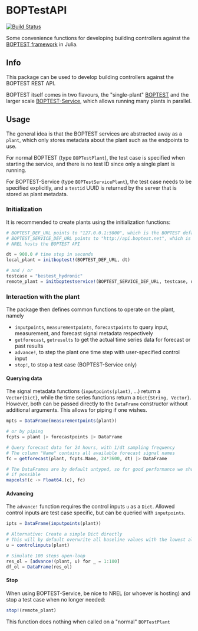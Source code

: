 # BOPTestAPI

[![Build Status](https://github.com/terion-io/BOPTestAPI.jl/actions/workflows/CI.yml/badge.svg?branch=main)](https://github.com/terion-io/BOPTestAPI.jl/actions/workflows/CI.yml?query=branch%3Amain)

Some convenience functions for developing building controllers against the [BOPTEST framework](https://github.com/ibpsa/project1-boptest) in Julia.

## Info
This package can be used to develop building controllers against the BOPTEST REST API.

BOPTEST itself comes in two flavours, the "single-plant" [BOPTEST](https://github.com/ibpsa/project1-boptest) and the larger scale [BOPTEST-Service](https://github.com/NREL/boptest-service), which allows running many plants in parallel.

## Usage
The general idea is that the BOPTEST services are abstracted away as a `plant`, which only stores metadata about the plant such as the endpoints to use.

For normal BOPTEST (type `BOPTestPlant`), the test case is specified when starting the service, and there is no test ID since only a single plant is running.

For BOPTEST-Service (type `BOPTestServicePlant`), the test case needs to be specified explicitly, and a `testid` UUID is returned by the server that is stored as plant metadata.

### Initialization
It is recommended to create plants using the initialization functions:

```julia
# BOPTEST_DEF_URL points to "127.0.0.1:5000", which is the BOPTEST default
# BOPTEST_SERVICE_DEF_URL points to "http://api.boptest.net", which is where
# NREL hosts the BOPTEST API

dt = 900.0 # time step in seconds
local_plant = initboptest!(BOPTEST_DEF_URL, dt)

# and / or
testcase = "bestest_hydronic"
remote_plant = initboptestservice!(BOPTEST_SERVICE_DEF_URL, testcase, dt)
```

### Interaction with the plant
The package then defines common functions to operate on the plant, namely
* `inputpoints`, `measurementpoints`, `forecastpoints` to query input, measurement, and forecast signal metadata respectively
* `getforecast`, `getresults` to get the actual time series data for forecast or past results
* `advance!`, to step the plant one time step with user-specified control input
* `stop!`, to stop a test case (BOPTEST-Service only)

#### Querying data
The signal metadata functions (`inputpoints(plant)`, ...) return a `Vector{Dict}`, while the time series functions return a `Dict{String, Vector}`. However, both can be passed 
directly to the `DataFrame` constructor without additional arguments. This allows for piping if one wishes.

```julia
mpts = DataFrame(measurementpoints(plant))

# or by piping
fcpts = plant |> forecastpoints |> DataFrame

# Query forecast data for 24 hours, with 1/dt sampling frequency
# The column "Name" contains all available forecast signal names
fc = getforecast(plant, fcpts.Name, 24*3600, dt) |> DataFrame

# The DataFrames are by default untyped, so for good performance we should convert
# if possible
mapcols!(c -> Float64.(c), fc)
```

#### Advancing
The `advance!` function requires the control inputs `u` as a `Dict`. Allowed control inputs are test case specific, but can be queried with `inputpoints`.

```julia
ipts = DataFrame(inputpoints(plant))

# Alternative: Create a simple Dict directly
# This will by default overwrite all baseline values with the lowest allowed value
u = controlinputs(plant)

# Simulate 100 steps open-loop
res_ol = [advance!(plant, u) for _ = 1:100]
df_ol = DataFrame(res_ol)
```

#### Stop
When using BOPTEST-Service, be nice to NREL (or whoever is hosting) and stop a test case when no longer needed:

```julia
stop!(remote_plant)
```

This function does nothing when called on a "normal" `BOPTestPlant`
